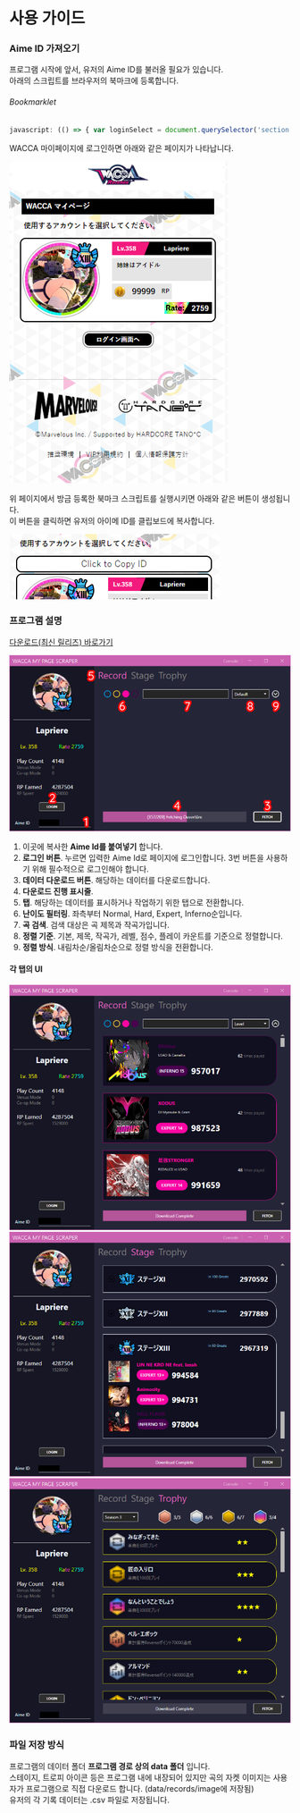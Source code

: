 # 사용 가이드

### Aime ID 가져오기
프로그램 시작에 앞서, 유저의 Aime ID를 불러올 필요가 있습니다.<br>
아래의 스크립트를 브라우저의 북마크에 등록합니다.

###### Bookmarklet
```javascript
javascript: (() => { var loginSelect = document.querySelector('section[class="login-select"] > ul'); var loginModals = document.querySelectorAll('[id^="modal_login"]'); loginModals.forEach((lm) => { var id = lm.querySelector('#aimeId').value; if (document.querySelector('#id_' + id)) return; var btnCpy = document.createElement('a'); btnCpy.id = 'id_' + id; btnCpy.href = `javascript: (() => {navigator.clipboard.writeText(${id}); alert('Your ID has been successfully copied to clipboard!');})()`; btnCpy.classList.add('btn'); var btnCpy_ul = document.createElement('ul'); btnCpy.appendChild(btnCpy_ul); var btnCpy_ul_li = document.createElement('li'); btnCpy_ul_li.appendChild(document.createTextNode('Click to Copy ID')); btnCpy_ul_li.style.color = 'black'; btnCpy_ul_li.style.justifyContent = 'center'; btnCpy_ul_li.style.marginBottom = '-13px'; btnCpy_ul.appendChild(btnCpy_ul_li); loginSelect.insertBefore(btnCpy, loginSelect.querySelector(`a[data-izimodal-open="#${lm.id}"]`)); }); })()
```

WACCA 마이페이지에 로그인하면 아래와 같은 페이지가 나타납니다.<br>

![alt text](Images/Web1.png)

위 페이지에서 방금 등록한 북마크 스크립트를 실행시키면 아래와 같은 버튼이 생성됩니다.<br>
이 버튼을 클릭하면 유저의 아이메 ID를 클립보드에 복사합니다.<br>

![alt text](Images/Web2.png) 


### 프로그램 설명
[다운로드(최신 릴리즈) 바로가기](https://github.com/XezolesS/WaccaMyPageScraper/releases/latest)

![alt text](Images/AppScreen1.png)

1. 이곳에 복사한 <b>Aime Id를 붙여넣기</b> 합니다.
2. <b>로그인 버튼</b>. 누르면 입력한 Aime Id로 페이지에 로그인합니다. 3번 버튼을 사용하기 위해 필수적으로 로그인해야 합니다.
3. <b>데이터 다운로드 버튼</b>. 해당하는 데이터를 다운로드합니다.
4. <b>다운로드 진행 표시줄</b>.
5. <b>탭</b>. 해당하는 데이터를 표시하거나 작업하기 위한 탭으로 전환합니다.
6. <b>난이도 필터링</b>. 좌측부터 Normal, Hard, Expert, Inferno순입니다.
7. <b>곡 검색</b>. 검색 대상은 곡 제목과 작곡가입니다.
8. <b>정렬 기준</b>. 기본, 제목, 작곡가, 레벨, 점수, 플레이 카운트를 기준으로 정렬합니다.
9. <b>정렬 방식</b>. 내림차순/올림차순으로 정렬 방식을 전환합니다.

#### 각 탭의 UI
![alt txt](Images/AppScreen2.png)
![alt txt](Images/AppScreen3.png)
![alt txt](Images/AppScreen4.png)

### 파일 저장 방식
프로그램의 데이터 폴더 <b>프로그램 경로 상의 data 폴더</b> 입니다.<br>
스테이지, 트로피 아이콘 등은 프로그램 내에 내장되어 있지만 곡의 자켓 이미지는 사용자가 프로그램으로 직접 다운로드 합니다. (data/records/image에 저장됨)<br>
유저의 각 기록 데이터는 .csv 파일로 저장됩니다.<br>
